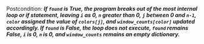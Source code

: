 Postcondition: ***If `found` is True, the program breaks out of the most internal loop or if statement, leaving `i` as 0, `n` greater than 0, `j` between 0 and `n-1`, `color` assigned the value of `colors[j]`, and `window_counts[color]` updated accordingly. If `found` is False, the loop does not execute, `found` remains False, `i` is 0, `n` is 0, and `window_counts` remains an empty dictionary.***